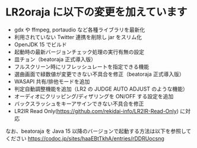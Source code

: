 # LR2oraja に以下の変更を加えています

* gdx や ffmpeg, portaudio など各種ライブラリを最新化
* 利用されていない Twitter 連携を削除し jar をスリム化
* OpenJDK 15 でビルド
* 起動時の最新バージョンチェック処理の実行有無の設定
* 皿チョン（beatoraja 正式導入版）
* フルスクリーン時にリフレッシュレートを指定できる機能
* 選曲画面で緑数値が変更できない不具合を修正（beatoraja 正式導入版）
* WASAPI 共有/排他モードを追加
* 判定自動調整機能を追加（LR2 の JUDGE AUTO ADJUST のような機能）
* オーディオにクリッピング/ディザリングを ON/OFF する設定を追加
* バックスラッシュをキーアサインできない不具合を修正
* LR2IR Read Only(https://github.com/rekidai-info/LR2IR-Read-Only) に対応

なお、beatoraja を Java 15 以降のバージョンで起動する方法は以下を参照してください
https://codoc.jp/sites/haaEBtTkhA/entries/rDDRUocsng
